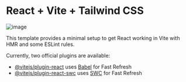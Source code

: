 # React + Vite + Tailwind CSS

![image](https://github.com/PushpakRaut/Hosting_web_landing_page/assets/85230759/c2cac158-bfe6-41d1-9655-d539737f79c0)


This template provides a minimal setup to get React working in Vite with HMR and some ESLint rules.

Currently, two official plugins are available:

- [@vitejs/plugin-react](https://github.com/vitejs/vite-plugin-react/blob/main/packages/plugin-react/README.md) uses [Babel](https://babeljs.io/) for Fast Refresh
- [@vitejs/plugin-react-swc](https://github.com/vitejs/vite-plugin-react-swc) uses [SWC](https://swc.rs/) for Fast Refresh
